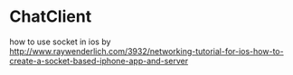 # ChatClient
how to use socket in ios 
by http://www.raywenderlich.com/3932/networking-tutorial-for-ios-how-to-create-a-socket-based-iphone-app-and-server
